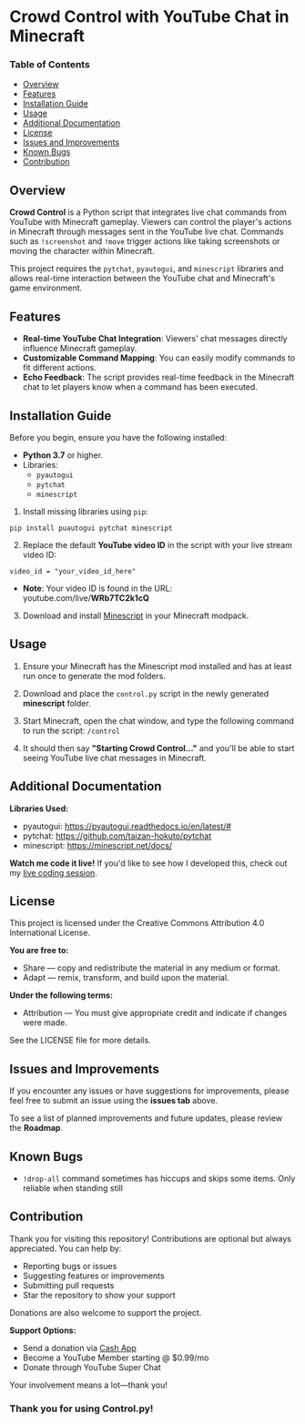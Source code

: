 
# Crowd Control with YouTube Chat in Minecraft
### Table of Contents
- [Overview](#overview)
- [Features](#features)
- [Installation Guide](#installation-guide)
- [Usage](#usage)
- [Additional Documentation](#additional-documentation)
- [License](#license)
- [Issues and Improvements](#issues-and-improvements)
- [Known Bugs](#known-bugs)
- [Contribution](#contribution)

## Overview
**Crowd Control** is a Python script that integrates live chat commands from YouTube with Minecraft gameplay. Viewers can control the player's actions in Minecraft through messages sent in the YouTube live chat. Commands such as `!screenshot` and `!move` trigger actions like taking screenshots or moving the character within Minecraft.

This project requires the `pytchat`, `pyautogui`, and `minescript` libraries and allows real-time interaction between the YouTube chat and Minecraft's game environment.

## Features
- **Real-time YouTube Chat Integration**: Viewers' chat messages directly influence Minecraft gameplay.
- **Customizable Command Mapping**: You can easily modify commands to fit different actions.
- **Echo Feedback**: The script provides real-time feedback in the Minecraft chat to let players know when a command has been executed.

## Installation Guide
Before you begin, ensure you have the following installed:
- **Python 3.7** or higher.
- Libraries:
  - `pyautogui`
  - `pytchat`
  - `minescript`

1. Install missing libraries using `pip`:

`pip install puautogui pytchat minescript`

2. Replace the default **YouTube video ID** in the script with your live stream video ID:

`video_id = "your_video_id_here"`

- **Note**: Your video ID is found in the URL: youtube.com/live/**WRb7TC2k1cQ**

3. Download and install [Minescript](https://modrinth.com/mod/minescript) in your Minecraft modpack.

## Usage
1. Ensure your Minecraft has the Minescript mod installed and has at least run once to generate the mod folders.

2. Download and place the `control.py` script in the newly generated **minescript** folder.

3. Start Minecraft, open the chat window, and type the following command to run the script: `/control`

4. It should then say **"Starting Crowd Control..."** and you'll be able to start seeing YouTube live chat messages in Minecraft.

## Additional Documentation
**Libraries Used:**
- pyautogui: https://pyautogui.readthedocs.io/en/latest/#
- pytchat: https://github.com/taizan-hokuto/pytchat
- minescript: https://minescript.net/docs/

**Watch me code it live!**
If you'd like to see how I developed this, check out my [live coding session](https://www.youtube.com/watch?v=WRb7TC2k1cQ&t=1s).

## License
This project is licensed under the Creative Commons Attribution 4.0 International License.

**You are free to:**
- Share — copy and redistribute the material in any medium or format.
- Adapt — remix, transform, and build upon the material.

**Under the following terms:**
- Attribution — You must give appropriate credit and indicate if changes were made.

See the LICENSE file for more details.

## Issues and Improvements
If you encounter any issues or have suggestions for improvements, please feel free to submit an issue using the **issues tab** above.

To see a list of planned improvements and future updates, please review the **Roadmap**.

## Known Bugs
- `!drop-all` command sometimes has hiccups and skips some items. Only reliable when standing still

## Contribution
Thank you for visiting this repository! Contributions are optional but always appreciated.  You can help by:
- Reporting bugs or issues
- Suggesting features or improvements
- Submitting pull requests
- Star the repository to show your support

Donations are also welcome to support the project. 

**Support Options:**
- Send a donation via [Cash App](https://cash.app/$MisterZen01)
- Become a YouTube Member starting @ $0.99/mo
- Donate through YouTube Super Chat

Your involvement means a lot—thank you!

### Thank you for using Control.py!
